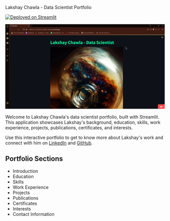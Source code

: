 Lakshay Chawla - Data Scientist Portfolio

[![Deployed on Streamlit](https://badgen.net/badge/Deployed%20on/Streamlit/blue?icon=terminal)](https://lakshay-13-portfolio-portfolio-xfzwwg.streamlit.app)


![Application Screenshot](https://github.com/Lakshay-13/Portfolio/blob/main/1.png)

Welcome to Lakshay Chawla's data scientist portfolio, built with Streamlit. This application showcases Lakshay's background, education, skills, work experience, projects, publications, certificates, and interests.

Use this interactive portfolio to get to know more about Lakshay's work and connect with him on [LinkedIn](https://www.linkedin.com/in/lakshaychawla13/) and [GitHub](https://github.com/Lakshay-13).

## Portfolio Sections

- Introduction
- Education
- Skills
- Work Experience
- Projects
- Publications
- Certificates
- Interests
- Contact Information
